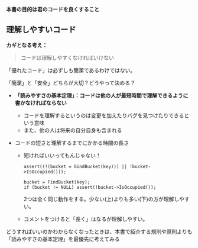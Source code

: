 **本書の目的は君のコードを良くすること**

## 理解しやすいコード

**カギとなる考え：**

> コードは理解しやすくなければいけない

「優れたコード」は必ずしも簡潔であるわけではない。

「簡潔」と「安全」どちらが大切？どうやって決める？

- **「読みやすさの基本定理」：コードは他の人が最短時間で理解できるように書かなければならない**

  - コードを理解するというのは変更を加えたりバグを見つけたりできるという意味
  - また、他の人は将来の自分自身も含まれる

- コードの短さと理解するまでにかかる時間の長さ

  - 短ければいいってもんじゃない！

    ```
    assert((!(bucket = GindBucket(key))) || !bucket->IsOccupied()));
    ```

    ```
    bucket = FindBucket(key);
    if (bucket != NULL) assert(!bucket->IsOccupied());
    ```

    2つは全く同じ動作をする。少ない(上)よりも多い(下)の方が理解しやすい。

  - コメントをつけると「長く」はなるが理解しやすい。

どうすればいいのかわからなくなったときは、本書で紹介する規則や原則よりも「読みやすさの基本定理」を最優先に考えてみる
